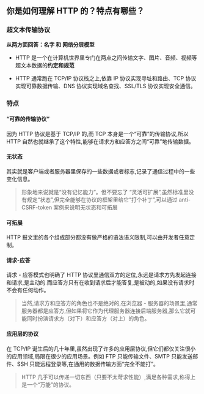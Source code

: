 ## 你是如何理解 HTTP 的？特点有哪些？

### 超文本传输协议

**从两方面回答：名字 和 网络分层模型**

- HTTP 是一个在计算机世界里专门在两点之间传输文字、图片、音频、视频等超文本数据的**约定和规范**

- HTTP 通常跑在 TCP/IP 协议栈之上,依靠 IP 协议实现寻址和路由、TCP 协议实现可靠数据传输、DNS 协议实现域名查找、SSL/TLS 协议实现安全通信。

### 特点

#### “可靠的传输协议”

因为 HTTP 协议是基于 TCP/IP 的,而 TCP 本身是一个“可靠”的传输协议,所以 HTTP 自然也就继承了这个特性,能够在请求方和应答方之间“可靠”地传输数据。

#### 无状态

其实就是客户端或者服务器里保存的一些数据或者标志,记录了通信过程中的一些变化信息。

> 形象地来说就是“没有记忆能力”。但不要忘了 “灵活可扩展”,虽然标准里没有规定“状态”,但完全能够在协议的框架里给它“打个补丁”,可以通过 anti-CSRF-token 案例来说明无状态和可拓展

#### 可拓展

HTTP 报文里的各个组成部分都没有做严格的语法语义限制,可以由开发者任意定制。

#### 请求-应答

请求 - 应答模式也明确了 HTTP 协议里通信双方的定位,永远是请求方先发起连接和请求,是主动的.而应答方只有在收到请求后才能答复,是被动的,如果没有请求时不会有任何动作。

> 当然,请求方和应答方的角色也不是绝对的,在浏览器 - 服务器的场景里,通常服务器都是应答方,但如果将它作为代理服务器连接后端服务器,那么它就可能同时扮演请求方（对下）和应答方（对上）的角色。

#### 应用层的协议

在 TCP/IP 诞生后的几十年里,虽然出现了许多的应用层协议,但它们都仅关注很小的应用领域,局限在很少的应用场景。例如 FTP 只能传输文件、SMTP 只能发送邮件、SSH 只能远程登录等,在通用的数据传输方面“完全不能打”。

> HTTP 几乎可以传递一切东西（只要不太苛求性能）,满足各种需求,称得上是一个“万能”的协议。